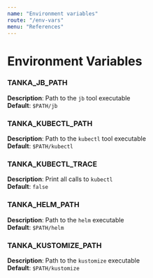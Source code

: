 ```yaml
---
name: "Environment variables"
route: "/env-vars"
menu: "References"
---
```


# Environment Variables

### TANKA_JB_PATH

**Description**: Path to the `jb` tool executable  
**Default**: `$PATH/jb`

### TANKA_KUBECTL_PATH

**Description**: Path to the `kubectl` tool executable  
**Default**: `$PATH/kubectl`

### TANKA_KUBECTL_TRACE

**Description**: Print all calls to `kubectl`  
**Default**: `false`

### TANKA_HELM_PATH

**Description**: Path to the `helm` executable  
**Default**: `$PATH/helm`

### TANKA_KUSTOMIZE_PATH

**Description**: Path to the `kustomize` executable  
**Default**: `$PATH/kustomize`

